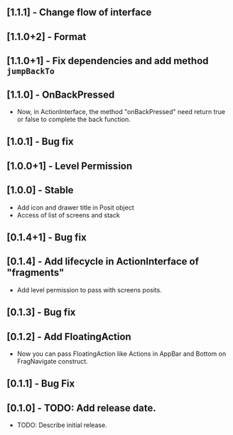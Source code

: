 ## [1.1.1] - Change flow of interface

## [1.1.0+2] - Format

## [1.1.0+1] - Fix dependencies and add method `jumpBackTo`

## [1.1.0] - OnBackPressed
* Now, in ActionInterface, the method "onBackPressed" need return true or false to complete the back function.

## [1.0.1] - Bug fix

## [1.0.0+1] - Level Permission

## [1.0.0] - Stable

* Add icon and drawer title in Posit object
* Access of list of screens and stack

## [0.1.4+1] - Bug fix

## [0.1.4] - Add lifecycle in ActionInterface of "fragments"

* Add level permission to pass with screens posits.

## [0.1.3] - Bug fix

## [0.1.2] - Add FloatingAction

* Now you can pass FloatingAction like Actions in AppBar and Bottom on FragNavigate construct.

## [0.1.1] - Bug Fix

## [0.1.0] - TODO: Add release date.

* TODO: Describe initial release.